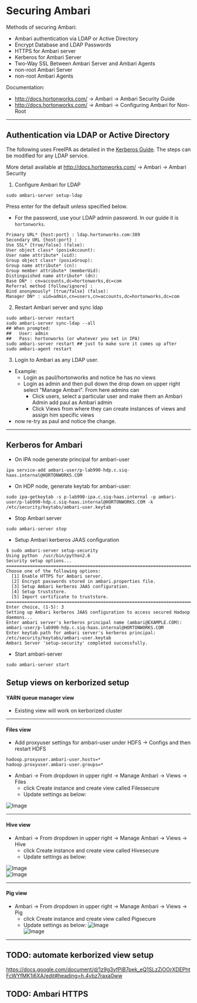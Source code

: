 # Securing Ambari

Methods of securing Ambari:

- Ambari authentication via LDAP or Active Directory
- Encrypt Database and LDAP Passwords
- HTTPS for Ambari server
- Kerberos for Ambari Server
- Two-Way SSL Between Ambari Server and Ambari Agents
- non-root Ambari Server
- non-root Ambari Agents

Documentation:

- http://docs.hortonworks.com/ -> Ambari -> Ambari Security Guide
- http://docs.hortonworks.com/ -> Ambari -> Configuring Ambari for Non-Root

--------

## Authentication via LDAP or Active Directory

The following uses FreeIPA as detailed in the [Kerberos Guide](./Setup-kerberos-IPA-23.md). The steps can be modified for any LDAP service.

More detail available at http://docs.hortonworks.com/ -> Ambari -> Ambari Security

1. Configure Ambari for LDAP

```
sudo ambari-server setup-ldap
```

Press enter for the default unless specified below.
- For the password, use your LDAP admin password. In our guide it is `hortonworks`.

```
Primary URL* {host:port} : ldap.hortonworks.com:389
Secondary URL {host:port} :
Use SSL* [true/false] (false):
User object class* (posixAccount):
User name attribute* (uid):
Group object class* (posixGroup):
Group name attribute* (cn):
Group member attribute* (memberUid):
Distinguished name attribute* (dn):
Base DN* : cn=accounts,dc=hortonworks,dc=com
Referral method [follow/ignore] :
Bind anonymously* [true/false] (false):
Manager DN* : uid=admin,cn=users,cn=accounts,dc=hortonworks,dc=com
```

2. Restart Ambari server and sync ldap

```
sudo ambari-server restart
sudo ambari-server sync-ldap --all
## When prompted:
##   User: admin
##   Pass: hortonworks (or whatever you set in IPA)
sudo ambari-server restart ## just to make sure it comes up after
sudo ambari-agent restart
```

3. Login to Ambari as any LDAP user.

- Example:
  - Login as paul/hortonworks and notice he has no views
  - Login as admin and then pull down the drop down on upper right select "Manage Ambari". From here admins can 
    - Click users, select a particular user and make them an Ambari Admin add paul as Ambari admin 
    - Click Views from where they can create instances of views and assign him specific views
- now re-try as paul and notice the change.

--------

## Kerberos for Ambari

- On IPA node generate principal for ambari-user

`ipa service-add ambari-user/p-lab990-hdp.c.siq-haas.internal@HORTONWORKS.COM`

- On HDP node, generate keytab for ambari-user:
```
sudo ipa-getkeytab -s p-lab990-ipa.c.siq-haas.internal -p ambari-user/p-lab990-hdp.c.siq-haas.internal@HORTONWORKS.COM -k /etc/security/keytabs/ambari-user.keytab
```

- Stop Ambari server

`sudo ambari-server stop`

- Setup Ambari kerberos JAAS configuration

```
$ sudo ambari-server setup-security
Using python  /usr/bin/python2.6
Security setup options...
===========================================================================
Choose one of the following options:
  [1] Enable HTTPS for Ambari server.
  [2] Encrypt passwords stored in ambari.properties file.
  [3] Setup Ambari kerberos JAAS configuration.
  [4] Setup truststore.
  [5] Import certificate to truststore.
===========================================================================
Enter choice, (1-5): 3
Setting up Ambari kerberos JAAS configuration to access secured Hadoop daemons...
Enter ambari server's kerberos principal name (ambari@EXAMPLE.COM): ambari-user/p-lab990-hdp.c.siq-haas.internal@HORTONWORKS.COM
Enter keytab path for ambari server's kerberos principal: /etc/security/keytabs/ambari-user.keytab
Ambari Server 'setup-security' completed successfully.
```

- Start ambari-server

`sudo ambari-server start`


## Setup views on kerborized setup

#### YARN queue manager view
  - Existing view will work on kerborized cluster

--------------
  
#### Files view

  - Add proxyuser settings for ambari-user under HDFS -> Configs and then restart HDFS
```
hadoop.proxyuser.ambari-user.hosts=*
hadoop.proxyuser.ambari-user.groups=*  
```

 - Ambari -> From dropdown in upper right -> Manage Ambari -> Views -> Files
   - click Create instance and create view called Filessecure
   - Update settings as below:
   
![Image](../master/screenshots/ViewsSetting-Files-kerberos.png?raw=true)	   

--------------
 
#### Hive view
 
 - Ambari -> From dropdown in upper right -> Manage Ambari -> Views -> Hive
   - click Create instance and create view called Hivesecure
   - Update settings as below:
    
![Image](../master/screenshots/ViewsSetting-Hive-kerberos1.png?raw=true)	   
![Image](../master/screenshots/ViewsSetting-Hive-kerberos2.png?raw=true)	   

----------------

#### Pig view

 - Ambari -> From dropdown in upper right -> Manage Ambari -> Views -> Pig
   - click Create instance and create view called Pigsecure
   - Update settings as below:
![Image](../master/screenshots/ViewsSetting-Pig-kerberos1.png?raw=true)	   
![Image](../master/screenshots/ViewsSetting-Pig-kerberos2.png?raw=true)

-----------------

## TODO: automate kerborized view setup

https://docs.google.com/document/d/1z9g3yfPiB7pek_eQ1SLzZjOOrXDEPhtFcWYfMK1i6XA/edit#heading=h.4vbz7raxa0ww

## TODO: Ambari HTTPS